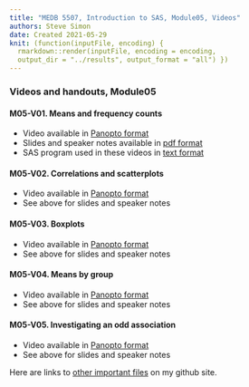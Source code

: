 ```yaml
---
title: "MEDB 5507, Introduction to SAS, Module05, Videos"
authors: Steve Simon
date: Created 2021-05-29
knit: (function(inputFile, encoding) {
  rmarkdown::render(inputFile, encoding = encoding,
  output_dir = "../results", output_format = "all") }) 
---
```


### Videos and handouts, Module05

#### M05-V01. Means and frequency counts

+ Video available in [Panopto format][m05v01]
+ Slides and speaker notes available in [pdf format][git1]
+ SAS program used in these videos in [text format][git2]

#### M05-V02. Correlations and scatterplots

+ Video available in [Panopto format][m05v02]
+ See above for slides and speaker notes

#### M05-V03. Boxplots

+ Video available in [Panopto format][m05v03]
+ See above for slides and speaker notes

#### M05-V04. Means by group

+ Video available in [Panopto format][m05v04]
+ See above for slides and speaker notes

#### M05-V05. Investigating an odd association

+ Video available in [Panopto format][m05v05]
+ See above for slides and speaker notes

Here are links to [other important files][readme] on my github site.

[readme]: https://github.com/pmean/introduction-to-SAS/blob/master/README.md

[git1]: https://github.com/pmean/introduction-to-SAS/blob/master/results/m05-5507-slides-and-speaker-notes.pdf
[git2]: https://github.com/pmean/introduction-to-SAS/blob/master/src/m05-working-with-mix-of-variables.sas

[m05v01]: https://umkc.hosted.panopto.com/Panopto/Pages/Viewer.aspx?id=73345cc2-e7cc-440b-82d8-ad6a01069061
[m05v02]: https://umkc.hosted.panopto.com/Panopto/Pages/Viewer.aspx?id=0f22f408-d33e-4740-a1d1-ad6a01081402
[m05v03]: https://umkc.hosted.panopto.com/Panopto/Pages/Viewer.aspx?id=7810282b-2c05-49fc-9698-ad6a0109183a
[m05v04]: https://umkc.hosted.panopto.com/Panopto/Pages/Viewer.aspx?id=d0d3880e-a5e6-44be-a177-ad6a010a3149
[m05v05]: https://umkc.hosted.panopto.com/Panopto/Pages/Viewer.aspx?id=8f885403-a527-4ebe-891b-ad6a010aeb37

